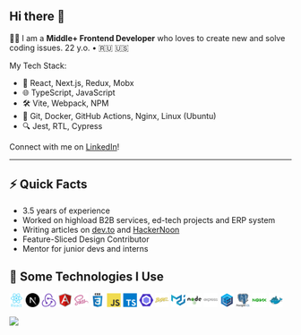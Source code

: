 ## Hi there 👋

👨‍💻 I am a **Middle+ Frontend Developer** who loves to create new and solve coding issues.
22 y.o.  •  :ru: :us:

My Tech Stack:
- 🚀 React, Next.js, Redux, Mobx
- 🌐 TypeScript, JavaScript
- 🛠️ Vite, Webpack, NPM
- 🚦 Git, Docker, GitHub Actions, Nginx, Linux (Ubuntu)
- 🔍 Jest, RTL, Cypress

Connect with me on [LinkedIn](https://www.linkedin.com/in/yan-levin/)!

---
## ⚡️ Quick Facts
<ul>
<li>3.5 years of experience</li>
<li>Worked on highload B2B services, ed-tech projects and ERP system</li>
<li>Writing articles on <a href="https://dev.to/m_midas">dev.to</a> and <a href="https://hackernoon.com/u/mmmidas">HackerNoon</a></li>
<li>Feature-Sliced Design Contributor</li>
<li>Mentor for junior devs and interns</li>
</ul>

## 🚀 Some Technologies I Use

<p align="left">
<img src="https://raw.githubusercontent.com/devicons/devicon/master/icons/react/react-original-wordmark.svg" alt="react" width="25" height="25" />
<img src="https://raw.githubusercontent.com/devicons/devicon/master/icons/nextjs/nextjs-original.svg" alt="nextjs" width="25" height="25" />
<img src="https://raw.githubusercontent.com/devicons/devicon/master/icons/redux/redux-original.svg" alt="redux" width="25" height="25" />
<img src="https://raw.githubusercontent.com/devicons/devicon/master/icons/angularjs/angularjs-original.svg" alt="angular-js" width="25" height="25" />
<img src="https://raw.githubusercontent.com/devicons/devicon/master/icons/sass/sass-original.svg" alt="sass" width="25" height="25" />
<img src="https://raw.githubusercontent.com/devicons/devicon/master/icons/css3/css3-original-wordmark.svg" alt="css3" width="25" height="25" />
<img src="https://raw.githubusercontent.com/devicons/devicon/master/icons/javascript/javascript-original.svg" alt="javascript" width="25" height="25" />
<img src="https://raw.githubusercontent.com/devicons/devicon/master/icons/typescript/typescript-original.svg" alt="typescript" width="25" height="25" />
<img src="https://raw.githubusercontent.com/devicons/devicon/master/icons/eslint/eslint-original.svg" alt="eslint" width="25" height="25" />
<img src="https://raw.githubusercontent.com/devicons/devicon/master/icons/babel/babel-original.svg" alt="babel" width="25" height="25" />
<img src="https://raw.githubusercontent.com/devicons/devicon/master/icons/materialui/materialui-original.svg" alt="materialui" width="25" height="25" />
<img src="https://raw.githubusercontent.com/devicons/devicon/master/icons/nodejs/nodejs-original-wordmark.svg" alt="nodejs" width="25" height="25" />
<img src="https://raw.githubusercontent.com/devicons/devicon/master/icons/express/express-original-wordmark.svg" alt="express" width="25" height="25" />
<img src="https://raw.githubusercontent.com/devicons/devicon/master/icons/sequelize/sequelize-original.svg" alt="sass" width="25" height="25" />
<img src="https://raw.githubusercontent.com/devicons/devicon/master/icons/postgresql/postgresql-original-wordmark.svg" alt="mysql" width="25" height="25" />
<img src="https://raw.githubusercontent.com/devicons/devicon/master/icons/nginx/nginx-original.svg" alt="nginx" width="25" height="25" />
<img src="https://raw.githubusercontent.com/devicons/devicon/master/icons/docker/docker-original.svg" alt="Docker" width="25" height="25" />
</p>
<img src = "https://github-readme-streak-stats.herokuapp.com?user=midas-png&theme=dark&hide_border=true" width = 400>

